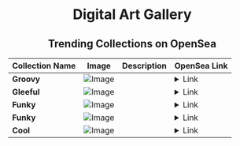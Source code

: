 <div align="center">

# Digital Art Gallery

## Trending Collections on OpenSea

| Collection Name                       | Image                                                                                     | Description                       | OpenSea Link                                                                                          |
|---------------------------------------|-------------------------------------------------------------------------------------------|-----------------------------------|--------------------------------------------------------------------------------------------------------|
| **Groovy** | ![Image](https://i.seadn.io/s/raw/files/210403fedaa25d06700e2ec600d88f27.jpg?w=500&auto=format?w=200&auto=format) |  | <details><summary>Link</summary>[Groovy](https://opensea.io/collection/groovy-586)</details> |
| **Gleeful** | ![Image](https://i.seadn.io/s/raw/files/8a445c38a9a0b9ff73bb3189bff2838d.jpg?w=500&auto=format?w=200&auto=format) |  | <details><summary>Link</summary>[Gleeful](https://opensea.io/collection/gleeful-520)</details> |
| **Funky** | ![Image](https://i.seadn.io/s/raw/files/9429d5a8909d805d36349060f6a3dea0.jpg?w=500&auto=format?w=200&auto=format) |  | <details><summary>Link</summary>[Funky](https://opensea.io/collection/funky-544)</details> |
| **Funky** | ![Image](https://i.seadn.io/s/raw/files/9429d5a8909d805d36349060f6a3dea0.jpg?w=500&auto=format?w=200&auto=format) |  | <details><summary>Link</summary>[Funky](https://opensea.io/collection/funky-543)</details> |
| **Cool** | ![Image](https://i.seadn.io/s/raw/files/0a795f0da2e1e7a5ee8bf46cf0618059.jpg?w=500&auto=format?w=200&auto=format) |  | <details><summary>Link</summary>[Cool](https://opensea.io/collection/cool-1043)</details> |

</div>